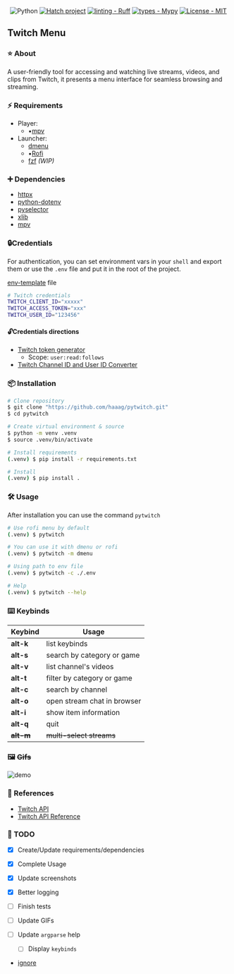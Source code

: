 <div align="center">

![Python](https://img.shields.io/badge/python-3670A0?style=Flat&logo=python&logoColor=ffdd54)
[![Hatch project](https://img.shields.io/badge/%F0%9F%A5%9A-Hatch-4051b5.svg)](https://github.com/pypa/hatch)
[![linting - Ruff](https://img.shields.io/endpoint?url=https://raw.githubusercontent.com/charliermarsh/ruff/main/assets/badge/v0.json)](https://github.com/charliermarsh/ruff)
[![types - Mypy](https://img.shields.io/badge/types-Mypy-blue.svg)](https://github.com/python/mypy)
[![License - MIT](https://img.shields.io/badge/license-MIT-9400d3.svg)](https://spdx.org/licenses/)

</div>

## Twitch Menu

### ⭐ About

A user-friendly tool for accessing and watching live streams, videos, and
clips from Twitch, it presents a menu interface for seamless browsing and
streaming.

### ⚡️ Requirements

- Player:
  - ▪️[mpv](https://mpv.io/)
- Launcher:
  - [dmenu](https://tools.suckless.org/dmenu/)
  - ▪️[Rofi](https://github.com/davatorium/rofi)
  - [fzf](https://github.com/junegunn/fzf) _(WIP)_

### ➕ Dependencies

- [httpx](https://www.python-httpx.org/)
- [python-dotenv](https://pypi.org/project/python-dotenv/)
- [pyselector](https://pypi.org/project/pyselector/)
- [xlib](https://pypi.org/project/xlib/)
- [mpv](https://pypi.org/project/mpv/)

### 🔒Credentials

For authentication, you can set environment vars in your `shell` and export them or use the
`.env` file and put it in the root of the project.

[env-template](https://github.com/haaag/pytwitch/blob/main/env-template) file

```bash
# Twitch credentials
TWITCH_CLIENT_ID="xxxxx"
TWITCH_ACCESS_TOKEN="xxx"
TWITCH_USER_ID="123456"
```

#### 🔓Credentials directions

- [Twitch token generator](https://twitchtokengenerator.com/)
  - Scope: `user:read:follows`
- [Twitch Channel ID and User ID Converter](https://www.streamweasels.com/tools/convert-twitch-username-to-user-id/)

### 📦 Installation

```bash
# Clone repository
$ git clone "https://github.com/haaag/pytwitch.git"
$ cd pytwitch

# Create virtual environment & source
$ python -m venv .venv
$ source .venv/bin/activate

# Install requirements
(.venv) $ pip install -r requirements.txt

# Install
(.venv) $ pip install .
```

### 🛠️ Usage

After installation you can use the command `pytwitch`

```bash
# Use rofi menu by default
(.venv) $ pytwitch

# You can use it with dmenu or rofi
(.venv) $ pytwitch -m dmenu

# Using path to env file
(.venv) $ pytwitch -c ./.env

# Help
(.venv) $ pytwitch --help
```

### ⌨️ Keybinds

| Keybind       | Usage                       |
| ------------- | --------------------------- |
| **alt-k**     | list keybinds               |
| **alt-s**     | search by category or game  |
| **alt-v**     | list channel's videos       |
| **alt-t**     | filter by category or game  |
| **alt-c**     | search by channel           |
| **alt-o**     | open stream chat in browser |
| **alt-i**     | show item information       |
| **alt-q**     | quit                        |
| ~~**alt-m**~~ | ~~multi-select streams~~    |

### 🖼️ ~~Gifs~~

![demo](https://github.com/haaag/twitch-menu/raw/main/.github/images/rofi-live.gif)

### 🔗 References

- [Twitch API](https://dev.twitch.tv/docs/api/)
- [Twitch API Reference](https://dev.twitch.tv/docs/api/reference)

### 🧰 TODO

- [x] Create/Update requirements/dependencies
- [x] Complete Usage
- [x] Update screenshots
- [x] Better logging
- [ ] Finish tests
- [ ] Update GIFs
- [ ] Update `argparse` help

  - [ ] Display `keybinds`

- [ignore](https://raw.githubusercontent.com/haaag/{repo_name}/{branch}/.github/images/{asset_name}.{asset_extension})

